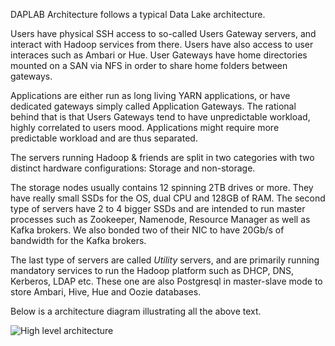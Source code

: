 
DAPLAB Architecture follows a typical Data Lake architecture.

Users have physical SSH access to so-called Users Gateway servers, and interact with Hadoop services from there.
Users have also access to user interaces such as Ambari or Hue. User Gateways have home directories mounted
on a SAN via NFS in order to share home folders between gateways.

Applications are either run as long living YARN applications, or have dedicated gateways simply called
Application Gateways. The rational behind that is that Users Gateways tend to have unpredictable workload,
highly correlated to users mood. Applications might require more predictable workload and are thus separated.

The servers running Hadoop & friends are split in two categories with two distinct hardware configurations:
Storage and non-storage.

The storage nodes usually contains 12 spinning 2TB drives or more. They have really small SSDs for the OS,
dual CPU and 128GB of RAM.
The second type of servers have 2 to 4 bigger SSDs and are intended to run master processes such as Zookeeper,
Namenode, Resource Manager as well as Kafka brokers. We also bonded two of their NIC to have 20Gb/s of bandwidth
for the Kafka brokers.

The last type of servers are called _Utility_ servers, and are primarily running mandatory services to run the
Hadoop platform such as DHCP, DNS, Kerberos, LDAP etc. These one are also Postgresql in master-slave mode to store Ambari, Hive,
Hue and Oozie databases.

Below is a architecture diagram illustrating all the above text.

![High level architecture](architecture_1.png)

